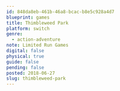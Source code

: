 ```yaml
---
id: 848da8eb-461b-46a8-bcac-b8e5c928a4d7
blueprint: games
title: Thimbleweed Park
platform: switch
genre:
  - action-adventure
note: Limited Run Games
digital: false
physical: true
guide: false
pending: false
posted: 2018-06-27
slug: thimbleweed-park
---
```

